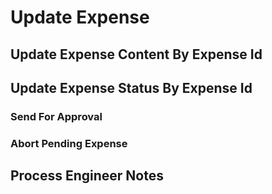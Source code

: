 # Update Expense

## Update Expense Content By Expense Id

<api-endpoint openapi-path="../openapi.yaml" endpoint="/api/expense/{id}" method="PATCH"/>

## Update Expense Status By Expense Id

### Send For Approval

<api-endpoint openapi-path="../openapi.yaml" endpoint="/api/expense/send/{id}" method="PATCH"/>

### Abort Pending Expense

<api-endpoint openapi-path="../openapi.yaml" endpoint="/api/expense/abort/{id}" method="PATCH"/>

## Process Engineer Notes